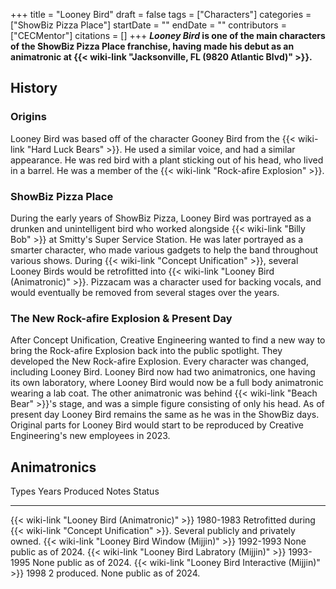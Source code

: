 +++
title = "Looney Bird"
draft = false
tags = ["Characters"]
categories = ["ShowBiz Pizza Place"]
startDate = ""
endDate = ""
contributors = ["CECMentor"]
citations = []
+++
***Looney Bird* is one of the main characters of the ShowBiz Pizza Place franchise, having made his debut as an animatronic at {{< wiki-link "Jacksonville, FL (9820 Atlantic Blvd)" >}}.**

## History

### Origins

Looney Bird was based off of the character Gooney Bird from the {{< wiki-link "Hard Luck Bears" >}}. He used a similar voice, and had a similar appearance. He was red bird with a plant sticking out of his head, who lived in a barrel. He was a member of the {{< wiki-link "Rock-afire Explosion" >}}.

### ShowBiz Pizza Place

During the early years of ShowBiz Pizza, Looney Bird was portrayed as a drunken and unintelligent bird who worked alongside {{< wiki-link "Billy Bob" >}} at Smitty's Super Service Station. He was later portrayed as a smarter character, who made various gadgets to help the band throughout various shows. During {{< wiki-link "Concept Unification" >}}, several Looney Birds would be retrofitted into {{< wiki-link "Looney Bird (Animatronic)" >}}. Pizzacam was a character used for backing vocals, and would eventually be removed from several stages over the years.

### The New Rock-afire Explosion & Present Day

After Concept Unification, Creative Engineering wanted to find a new way to bring the Rock-afire Explosion back into the public spotlight. They developed the New Rock-afire Explosion. Every character was changed, including Looney Bird. Looney Bird now had two animatronics, one having its own laboratory, where Looney Bird would now be a full body animatronic wearing a lab coat. The other animatronic was behind {{< wiki-link "Beach Bear" >}}'s stage, and was a simple figure consisting of only his head.
As of present day Looney Bird remains the same as he was in the ShowBiz days. Original parts for Looney Bird would start to be reproduced by Creative Engineering's new employees in 2023.

## Animatronics

  Types                                                      Years Produced   Notes                                                             Status
  ---------------------------------------------------------- ---------------- ----------------------------------------------------------------- ---------------------------------------
  {{< wiki-link "Looney Bird (Animatronic)" >}}          1980-1983        Retrofitted during {{< wiki-link "Concept Unification" >}}.   Several publicly and privately owned.
  {{< wiki-link "Looney Bird Window (Mijjin)" >}}        1992-1993                                                                          None public as of 2024.
  {{< wiki-link "Looney Bird Labratory (Mijjin)" >}}     1993-1995                                                                          None public as of 2024.
  {{< wiki-link "Looney Bird Interactive (Mijjin)" >}}   1998             2 produced.                                                       None public as of 2024.

